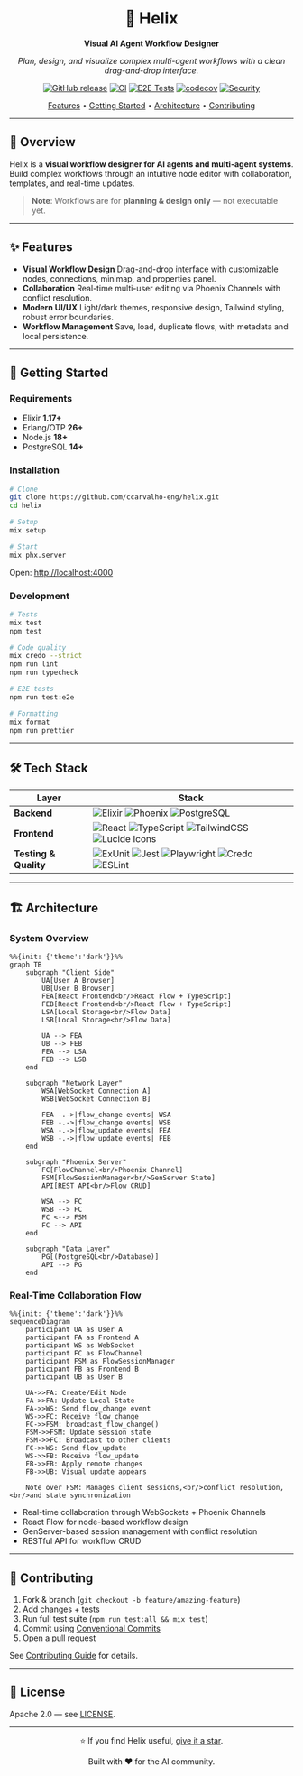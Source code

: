 <div align="center">

# 🧬 Helix

**Visual AI Agent Workflow Designer**

_Plan, design, and visualize complex multi-agent workflows with a clean drag-and-drop interface._

[![GitHub release](https://img.shields.io/github/v/release/ccarvalho-eng/helix?style=for-the-badge)](https://github.com/ccarvalho-eng/helix/releases)
[![CI](https://img.shields.io/github/actions/workflow/status/ccarvalho-eng/helix/ci.yml?style=for-the-badge&logo=github-actions)](https://github.com/ccarvalho-eng/helix/actions/workflows/ci.yml)
[![E2E Tests](https://img.shields.io/github/actions/workflow/status/ccarvalho-eng/helix/nightly-e2e-tests.yml?style=for-the-badge&logo=playwright&label=E2E)](https://github.com/ccarvalho-eng/helix/actions/workflows/nightly-e2e-tests.yml)
[![codecov](https://img.shields.io/codecov/c/github/ccarvalho-eng/helix?style=for-the-badge&logo=codecov)](https://codecov.io/gh/ccarvalho-eng/helix)
[![Security](https://img.shields.io/github/actions/workflow/status/ccarvalho-eng/helix/security.yml?style=for-the-badge&logo=security&label=Security)](https://github.com/ccarvalho-eng/helix/actions/workflows/security.yml)

[Features](#-features) • [Getting Started](#-getting-started) • [Architecture](#-architecture) • [Contributing](#-contributing)

---

</div>

## 🎯 Overview

Helix is a **visual workflow designer for AI agents and multi-agent systems**.
Build complex workflows through an intuitive node editor with collaboration, templates, and real-time updates.

> **Note**: Workflows are for **planning & design only** — not executable yet.

---

## ✨ Features

- **Visual Workflow Design**
  Drag-and-drop interface with customizable nodes, connections, minimap, and properties panel.
- **Collaboration**
  Real-time multi-user editing via Phoenix Channels with conflict resolution.
- **Modern UI/UX**
  Light/dark themes, responsive design, Tailwind styling, robust error boundaries.
- **Workflow Management**
  Save, load, duplicate flows, with metadata and local persistence.

---

## 🚀 Getting Started

### Requirements

- Elixir **1.17+**
- Erlang/OTP **26+**
- Node.js **18+**
- PostgreSQL **14+**

### Installation

```bash
# Clone
git clone https://github.com/ccarvalho-eng/helix.git
cd helix

# Setup
mix setup

# Start
mix phx.server
```

Open: [http://localhost:4000](http://localhost:4000)

### Development

```bash
# Tests
mix test
npm test

# Code quality
mix credo --strict
npm run lint
npm run typecheck

# E2E tests
npm run test:e2e

# Formatting
mix format
npm run prettier
```

---

## 🛠 Tech Stack

| Layer                 | Stack                                                                                                                                                                                                                                                                                                                                                                                                                                                                                                                             |
| --------------------- | --------------------------------------------------------------------------------------------------------------------------------------------------------------------------------------------------------------------------------------------------------------------------------------------------------------------------------------------------------------------------------------------------------------------------------------------------------------------------------------------------------------------------------- |
| **Backend**           | ![Elixir](https://img.shields.io/badge/Elixir-4B275F?logo=elixir&logoColor=white&style=for-the-badge) ![Phoenix](https://img.shields.io/badge/Phoenix-E95420?logo=phoenixframework&logoColor=white&style=for-the-badge) ![PostgreSQL](https://img.shields.io/badge/PostgreSQL-316192?logo=postgresql&logoColor=white&style=for-the-badge)                                                                                                                                                                                         |
| **Frontend**          | ![React](https://img.shields.io/badge/React-20232A?logo=react&logoColor=61DAFB&style=for-the-badge) ![TypeScript](https://img.shields.io/badge/TypeScript-007ACC?logo=typescript&logoColor=white&style=for-the-badge) ![TailwindCSS](https://img.shields.io/badge/Tailwind_CSS-06B6D4?logo=tailwindcss&logoColor=white&style=for-the-badge) ![Lucide Icons](https://img.shields.io/badge/Lucide-000000?logo=lucide&logoColor=white&style=for-the-badge)                                                                           |
| **Testing & Quality** | ![ExUnit](https://img.shields.io/badge/ExUnit-4B275F?logo=elixir&logoColor=white&style=for-the-badge) ![Jest](https://img.shields.io/badge/Jest-C21325?logo=jest&logoColor=white&style=for-the-badge) ![Playwright](https://img.shields.io/badge/Playwright-2EAD33?logo=playwright&logoColor=white&style=for-the-badge) ![Credo](https://img.shields.io/badge/Credo-4B275F?logo=elixir&logoColor=white&style=for-the-badge) ![ESLint](https://img.shields.io/badge/ESLint-4B32C3?logo=eslint&logoColor=white&style=for-the-badge) |

---

## 🏗 Architecture

### System Overview

```mermaid
%%{init: {'theme':'dark'}}%%
graph TB
    subgraph "Client Side"
        UA[User A Browser]
        UB[User B Browser]
        FEA[React Frontend<br/>React Flow + TypeScript]
        FEB[React Frontend<br/>React Flow + TypeScript]
        LSA[Local Storage<br/>Flow Data]
        LSB[Local Storage<br/>Flow Data]

        UA --> FEA
        UB --> FEB
        FEA --> LSA
        FEB --> LSB
    end

    subgraph "Network Layer"
        WSA[WebSocket Connection A]
        WSB[WebSocket Connection B]

        FEA -.->|flow_change events| WSA
        FEB -.->|flow_change events| WSB
        WSA -.->|flow_update events| FEA
        WSB -.->|flow_update events| FEB
    end

    subgraph "Phoenix Server"
        FC[FlowChannel<br/>Phoenix Channel]
        FSM[FlowSessionManager<br/>GenServer State]
        API[REST API<br/>Flow CRUD]

        WSA --> FC
        WSB --> FC
        FC <--> FSM
        FC --> API
    end

    subgraph "Data Layer"
        PG[(PostgreSQL<br/>Database)]
        API --> PG
    end
```

### Real-Time Collaboration Flow

```mermaid
%%{init: {'theme':'dark'}}%%
sequenceDiagram
    participant UA as User A
    participant FA as Frontend A
    participant WS as WebSocket
    participant FC as FlowChannel
    participant FSM as FlowSessionManager
    participant FB as Frontend B
    participant UB as User B

    UA->>FA: Create/Edit Node
    FA->>FA: Update Local State
    FA->>WS: Send flow_change event
    WS->>FC: Receive flow_change
    FC->>FSM: broadcast_flow_change()
    FSM->>FSM: Update session state
    FSM->>FC: Broadcast to other clients
    FC->>WS: Send flow_update
    WS->>FB: Receive flow_update
    FB->>FB: Apply remote changes
    FB->>UB: Visual update appears

    Note over FSM: Manages client sessions,<br/>conflict resolution,<br/>and state synchronization
```

- Real-time collaboration through WebSockets + Phoenix Channels
- React Flow for node-based workflow design
- GenServer-based session management with conflict resolution
- RESTful API for workflow CRUD

---

## 🤝 Contributing

1. Fork & branch (`git checkout -b feature/amazing-feature`)
2. Add changes + tests
3. Run full test suite (`npm run test:all && mix test`)
4. Commit using [Conventional Commits](https://conventionalcommits.org/)
5. Open a pull request

See [Contributing Guide](CONTRIBUTING.md) for details.

---

## 📝 License

Apache 2.0 — see [LICENSE](LICENSE).

---

<div align="center">

⭐ If you find Helix useful, [give it a star](https://github.com/ccarvalho-eng/helix/stargazers).

Built with ❤️ for the AI community.

</div>
